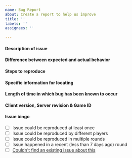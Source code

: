 ```yaml
---
name: Bug Report
about: Create a report to help us improve
title: ''
labels: ''
assignees: ''

---
```


<!--
	Anything inside tags like these is a comment and will not be displayed in the final issue.
	Be careful not to write inside them!

	Every field other than 'specific information for locating' is required.
	If you do not fill out the 'specific information' field, please delete the header.
	/!\ Omitting or not answering a required field will result in your issue being closed. /!\
	Repeated violation of this rule, or joke or spam issues, will result in punishment.
	
	PUT YOUR ANSWERS ON THE BLANK LINES BELOW THE HEADERS 
	(The lines with four #'s) 
	Don't edit them or delete them - it's part of the formatting
-->

#### Description of issue



#### Difference between expected and actual behavior



#### Steps to reproduce



#### Specific information for locating
<!-- e.g. an object name, paste specific message outputs... -->



#### Length of time in which bug has been known to occur
<!--
	Be specific if you approximately know the time it's been occurring
	for—this can speed up finding the source. If you're not sure
	about it, tell us too!
-->



#### Client version, Server revision & Game ID
<!-- Found with the "Show server revision" verb in the OOC tab in game. -->



#### Issue bingo
<!-- Check these by writing an x inside the [ ] (like this: [x])-->
<!-- Don't forget to remove the space between the brackets, or it won't work! -->
- [ ] Issue could be reproduced at least once
- [ ] Issue could be reproduced by different players
- [ ] Issue could be reproduced in multiple rounds
- [ ] Issue happened in a recent (less than 7 days ago) round
- [ ] [Couldn't find an existing issue about this](https://github.com/vlggms/tegustation-bay12/issues)
